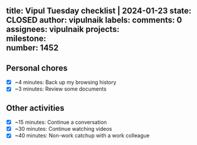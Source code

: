 title:	Vipul Tuesday checklist | 2024-01-23
state:	CLOSED
author:	vipulnaik
labels:	
comments:	0
assignees:	vipulnaik
projects:	
milestone:	
number:	1452
--
## Personal chores

- [x] ~4 minutes: Back up my browsing history
- [x] ~3 minutes: Review some documents 

## Other activities

- [x] ~15 minutes: Continue a conversation
- [x] ~30 minutes: Continue watching videos
- [x] ~40 minutes: Non-work catchup with a work colleague
